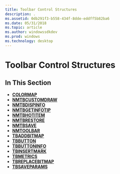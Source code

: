 ```yaml
---
title: Toolbar Control Structures
description: .
ms.assetid: 0db291f3-b558-434f-8dde-eddff5b82ba6
ms.date: 05/31/2018
ms.topic: article
ms.author: windowssdkdev
ms.prod: windows
ms.technology: desktop
---
```


# Toolbar Control Structures

## In This Section

-   [**COLORMAP**](/windows/win32/Commctrl/ns-commctrl-_colormap?branch=master)
-   [**NMTBCUSTOMDRAW**](/windows/win32/Commctrl/ns-commctrl-_nmtbcustomdraw?branch=master)
-   [**NMTBDISPINFO**](/windows/win32/Commctrl/ns-commctrl-nmtbdispinfoa?branch=master)
-   [**NMTBGETINFOTIP**](/windows/win32/Commctrl/ns-commctrl-tagnmtbgetinfotipa?branch=master)
-   [**NMTBHOTITEM**](/windows/win32/Commctrl/ns-commctrl-tagnmtbhotitem?branch=master)
-   [**NMTBRESTORE**](/windows/win32/Commctrl/ns-commctrl-tagnmtbrestore?branch=master)
-   [**NMTBSAVE**](/windows/win32/Commctrl/ns-commctrl-tagnmtbsave?branch=master)
-   [**NMTOOLBAR**](/windows/win32/Commctrl/ns-commctrl-tagnmtoolbara?branch=master)
-   [**TBADDBITMAP**](/windows/win32/Commctrl/ns-commctrl-tagtbaddbitmap?branch=master)
-   [**TBBUTTON**](/windows/win32/Commctrl/ns-commctrl-_tbbutton?branch=master)
-   [**TBBUTTONINFO**](/windows/win32/Commctrl/ns-commctrl-tbbuttoninfoa?branch=master)
-   [**TBINSERTMARK**](/windows/win32/Commctrl/ns-commctrl-tbinsertmark?branch=master)
-   [**TBMETRICS**](/windows/win32/Commctrl/ns-commctrl-tbmetrics?branch=master)
-   [**TBREPLACEBITMAP**](/windows/win32/Commctrl/ns-commctrl-tbreplacebitmap?branch=master)
-   [**TBSAVEPARAMS**](/windows/win32/Commctrl/ns-commctrl-tagtbsaveparamsa?branch=master)

 

 




